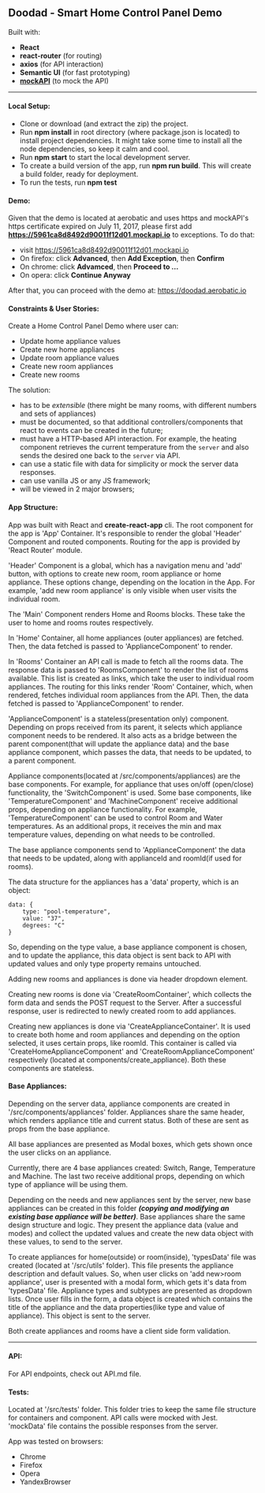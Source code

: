 **Doodad - Smart Home Control Panel Demo**
----------

Built with:

 - **React**
 - **react-router** (for routing)
 - **axios** (for API interaction)
 - **Semantic UI** (for fast prototyping)
 - **[mockAPI](http://www.mockapi.io)** (to mock the API)

----------

#### Local Setup:

 - Clone or download (and extract the zip) the project.
 - Run **npm install** in root directory (where package.json is located) to install project dependencies. It might take some time to install all the node dependencies, so keep it calm and cool.
 - Run **npm start** to start the local development server.
 - To create a build version of the app, run **npm run build**. This will create a build folder, ready for deployment.
 - To run the tests, run **npm test**

#### Demo:

Given that the demo is located at aerobatic and uses https and mockAPI's https certificate expired on July 11, 2017, please first add **https://5961ca8d8492d90011f12d01.mockapi.io** to exceptions. To do that:

 - visit https://5961ca8d8492d90011f12d01.mockapi.io
 - On firefox: click **Advanced**, then **Add Exception**, then **Confirm**
 - On chrome: click **Advamced**, then **Proceed to ...** 
 - On opera: click **Continue Anyway**

 After that, you can proceed with the demo at: https://doodad.aerobatic.io 
 

#### Constraints & User Stories:

 Create a Home Control Panel Demo where user can:

 - Update home appliance values
 - Create new home appliances
 - Update room appliance values
 - Create new room appliances
 - Create new rooms 

The solution:

 - has to be *extensible* (there might be many rooms, with different numbers and sets of appliances)
 - must be documented, so that additional controllers/components that react to events can be created in the future;
 - must have a HTTP-based API interaction. For example, the heating component retrieves the current temperature from the `server` and also sends the desired one back to the `server` via API.
 - can use a static file with data for simplicity or mock the server data responses. 
 - can use vanilla JS or any JS framework;
 - will be viewed in 2 major browsers;

#### App Structure:

App was built with React and **create-react-app** cli. The root component for the app is 'App' Container. It's responsible to render the global 'Header' Component and routed components. Routing for the app is provided by 'React Router' module. 

'Header' Component is a global, which has a navigation menu and 'add' button, with options to create new room, room appliance or home appliance. These options change, depending on the location in the App. For example, 'add new room appliance' is only visible when user visits the individual room.

The 'Main' Component renders Home and Rooms blocks. These take the user to home and rooms routes respectively. 

In 'Home' Container, all home appliances (outer appliances) are fetched. Then, the data fetched is passed to 'ApplianceComponent' to render. 

In 'Rooms' Container an API call is made to fetch all the rooms data. The response data is passed to 'RoomsComponent' to render the list of rooms available. This list is created as links, which take the user to individual room appliances. The routing for this links render 'Room' Container, which, when rendered, fetches individual room appliances from the API. Then, the data fetched is passed to 'ApplianceComponent' to render.

'ApplianceComponent' is a stateless(presentation only) component. Depending on props received from its parent, it selects which appliance component needs to be rendered. It also acts as a bridge between the parent component(that will update the appliance data) and the base appliance component, which passes the data, that needs to be updated, to a parent component.

Appliance components(located at /src/components/appliances) are the base components. For example, for appliance that uses on/off (open/close) functionality, the 'SwitchComponent' is used. Some base components, like 'TemperatureComponent' and 'MachineComponent' receive additional props, depending on appliance functionality. For example, 'TemperatureComponent' can be used to control Room and Water temperatures. As an additional props, it receives the min and max temperature values, depending on what needs to be controlled.

The base appliance components send to 'ApplianceComponent' the data that needs to be updated, along with applianceId and roomId(if used for rooms).

The data structure for the appliances has a 'data' property, which is an object:

```
data: {
    type: "pool-temperature",
    value: "37",
    degrees: "C"
}
```
So, depending on the type value, a base appliance component is chosen, and to update the appliance, this data object is sent back to API with updated values and only type property remains untouched.

Adding new rooms and appliances is done via header dropdown element.

Creating new rooms is done via 'CreateRoomContainer', which collects the form data and sends the POST request to the Server. After a successful response, user is redirected to newly created room to add appliances.

Creating new appliances is done via 'CreateApplianceContainer'. It is used to create both home and room appliances and depending on the option selected, it uses certain props, like roomId. This container is called via 'CreateHomeApplianceComponent' and 'CreateRoomApplianceComponent' respectively (located at components/create_appliance). Both these components are stateless.

#### Base Appliances:

Depending on the server data, appliance components are created in '/src/components/appliances' folder. Appliances share the same header, which renders appliance title and current status. Both of these are sent as props from the base appliance. 

All base appliances are presented as Modal boxes, which gets shown once the user clicks on an appliance. 

Currently, there are 4 base appliances created: Switch, Range, Temperature and Machine. The last two receive additional props, depending on which type of appliance will be using them.

Depending on the needs and new appliances sent by the server, new base appliances can be created in this folder ***(copying and modifying an existing base appliance will be better)***. Base appliances share the same design structure and logic. They present the appliance data (value and modes) and collect the updated values and create the new data object with these values, to send to the server.

To create appliances for home(outside) or room(inside),  'typesData' file was created (located at '/src/utils' folder). This file presents the appliance description and default values. So, when user clicks on 'add new>room appliance', user is presented with a modal form, which gets it's data from 'typesData' file. Appliance types and subtypes are presented as dropdown lists. Once user fills in the form, a data object is created which contains the title of the appliance and the data properties(like type and value of appliance). This object is sent to the server. 

Both create appliances and rooms have a client side form validation.

----------

#### API:

For API endpoints, check out API.md file.

#### Tests:
Located at '/src/tests' folder. This folder tries to keep the same file structure for containers and component. API calls were mocked with Jest. 'mockData' file contains the possible responses from the server.

App was tested on browsers: 
 - Chrome
 - Firefox
 - Opera
 - YandexBrowser
